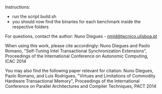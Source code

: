 Instructions:
 - run the script build.sh
 - you should now find the binaries for each benchmark inside the respective folders

For questions, contact the author:
Nuno Diegues - nmld@tecnico.ulisboa.pt

When using this work, please cite accordingly: 
 Nuno Diegues and Paolo Romano, "Self-Tuning Intel Transactional Synchronization Extensions", Proceedings of the International Conference on Autonomic Computing, ICAC 2014

You may also find the following paper relevant for citation:
 Nuno Diegues, Paolo Romano, and Luis Rodrigues, "Virtues and Limitations of Commodity Hardware Transactional Memory", Proceedings of the International Conference on Parallel Architectures and Compiler Techniques, PACT 2014
